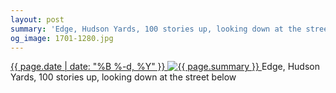 ```yaml
---
layout: post
summary: 'Edge, Hudson Yards, 100 stories up, looking down at the street below'
og_image: 1701-1280.jpg
---
```


<p>
 <time>
  <a href="/1701">
   {{ page.date | date: "%B %-d, %Y" }}
  </a>
 </time>
 <a href="/1701">
  <img alt="{{ page.summary }}" data-taken="11/17/2022" sizes="(min-width: 700px) 50vw, calc(100vw - 2rem)" src="{{ site.assets_url }}/1701-640.jpg" srcset="{{ site.assets_url }}/1701-320.jpg 320w, {{ site.assets_url }}/1701-640.jpg 640w, {{ site.assets_url }}/1701-960.jpg 960w, {{ site.assets_url }}/1701-1280.jpg 1280w"/>
 </a>
 <span>
  Edge, Hudson Yards, 100 stories up, looking down at the street below
 </span>
</p>
